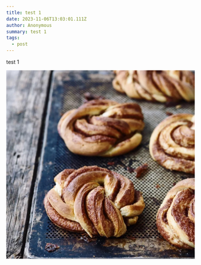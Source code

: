 ```yaml
---
title: test 1
date: 2023-11-06T13:03:01.111Z
author: Anonymous
summary: test 1
tags:
  - post
---
```

test 1

![](meyers_1696398651_1.jpg)
